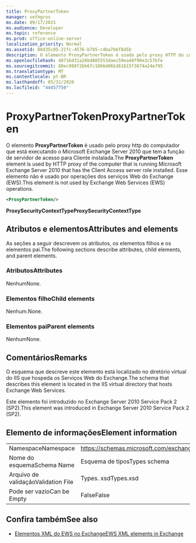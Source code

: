 ```yaml
---
title: ProxyPartnerToken
manager: sethgros
ms.date: 09/17/2015
ms.audience: Developer
ms.topic: reference
ms.prod: office-online-server
localization_priority: Normal
ms.assetid: 88d35c05-21fc-4576-b785-c4ba7b6f8d5b
description: O elemento ProxyPartnerToken é usado pelo proxy HTTP do computador que está executando o Microsoft Exchange Server 2010 que tem a função de servidor de acesso para Cliente instalada. Esse elemento não é usado por operações dos serviços Web do Exchange (EWS).
ms.openlocfilehash: 40716d31a26bd885553daec59ea48f90e3c57bfe
ms.sourcegitcommit: 88ec988f2bb67c1866d06b361615f3674a24e795
ms.translationtype: MT
ms.contentlocale: pt-BR
ms.lasthandoff: 05/31/2020
ms.locfileid: "44457750"
---
```

# <a name="proxypartnertoken"></a><span data-ttu-id="9c3b5-104">ProxyPartnerToken</span><span class="sxs-lookup"><span data-stu-id="9c3b5-104">ProxyPartnerToken</span></span>

<span data-ttu-id="9c3b5-105">O elemento **ProxyPartnerToken** é usado pelo proxy http do computador que está executando o Microsoft Exchange Server 2010 que tem a função de servidor de acesso para Cliente instalada.</span><span class="sxs-lookup"><span data-stu-id="9c3b5-105">The **ProxyPartnerToken** element is used by HTTP proxy of the computer that is running Microsoft Exchange Server 2010 that has the Client Access server role installed.</span></span> <span data-ttu-id="9c3b5-106">Esse elemento não é usado por operações dos serviços Web do Exchange (EWS).</span><span class="sxs-lookup"><span data-stu-id="9c3b5-106">This element is not used by Exchange Web Services (EWS) operations.</span></span> 
  
```XML
<ProxyPartnerToken/>
```

 <span data-ttu-id="9c3b5-107">**ProxySecurityContextType**</span><span class="sxs-lookup"><span data-stu-id="9c3b5-107">**ProxySecurityContextType**</span></span>
## <a name="attributes-and-elements"></a><span data-ttu-id="9c3b5-108">Atributos e elementos</span><span class="sxs-lookup"><span data-stu-id="9c3b5-108">Attributes and elements</span></span>

<span data-ttu-id="9c3b5-109">As seções a seguir descrevem os atributos, os elementos filhos e os elementos pai.</span><span class="sxs-lookup"><span data-stu-id="9c3b5-109">The following sections describe attributes, child elements, and parent elements.</span></span>
  
### <a name="attributes"></a><span data-ttu-id="9c3b5-110">Atributos</span><span class="sxs-lookup"><span data-stu-id="9c3b5-110">Attributes</span></span>

<span data-ttu-id="9c3b5-111">Nenhum</span><span class="sxs-lookup"><span data-stu-id="9c3b5-111">None.</span></span>
  
### <a name="child-elements"></a><span data-ttu-id="9c3b5-112">Elementos filho</span><span class="sxs-lookup"><span data-stu-id="9c3b5-112">Child elements</span></span>

<span data-ttu-id="9c3b5-113">Nenhum.</span><span class="sxs-lookup"><span data-stu-id="9c3b5-113">None.</span></span>
  
### <a name="parent-elements"></a><span data-ttu-id="9c3b5-114">Elementos pai</span><span class="sxs-lookup"><span data-stu-id="9c3b5-114">Parent elements</span></span>

<span data-ttu-id="9c3b5-115">Nenhum</span><span class="sxs-lookup"><span data-stu-id="9c3b5-115">None.</span></span>
  
## <a name="remarks"></a><span data-ttu-id="9c3b5-116">Comentários</span><span class="sxs-lookup"><span data-stu-id="9c3b5-116">Remarks</span></span>

<span data-ttu-id="9c3b5-117">O esquema que descreve este elemento está localizado no diretório virtual do IIS que hospeda os Serviços Web do Exchange.</span><span class="sxs-lookup"><span data-stu-id="9c3b5-117">The schema that describes this element is located in the IIS virtual directory that hosts Exchange Web Services.</span></span>
  
<span data-ttu-id="9c3b5-118">Este elemento foi introduzido no Exchange Server 2010 Service Pack 2 (SP2).</span><span class="sxs-lookup"><span data-stu-id="9c3b5-118">This element was introduced in Exchange Server 2010 Service Pack 2 (SP2).</span></span>
  
## <a name="element-information"></a><span data-ttu-id="9c3b5-119">Elemento de informações</span><span class="sxs-lookup"><span data-stu-id="9c3b5-119">Element information</span></span>

|||
|:-----|:-----|
|<span data-ttu-id="9c3b5-120">Namespace</span><span class="sxs-lookup"><span data-stu-id="9c3b5-120">Namespace</span></span>  <br/> |https://schemas.microsoft.com/exchange/services/2006/types  <br/> |
|<span data-ttu-id="9c3b5-121">Nome do esquema</span><span class="sxs-lookup"><span data-stu-id="9c3b5-121">Schema Name</span></span>  <br/> |<span data-ttu-id="9c3b5-122">Esquema de tipos</span><span class="sxs-lookup"><span data-stu-id="9c3b5-122">Types schema</span></span>  <br/> |
|<span data-ttu-id="9c3b5-123">Arquivo de validação</span><span class="sxs-lookup"><span data-stu-id="9c3b5-123">Validation File</span></span>  <br/> |<span data-ttu-id="9c3b5-124">Types. xsd</span><span class="sxs-lookup"><span data-stu-id="9c3b5-124">Types.xsd</span></span>  <br/> |
|<span data-ttu-id="9c3b5-125">Pode ser vazio</span><span class="sxs-lookup"><span data-stu-id="9c3b5-125">Can be Empty</span></span>  <br/> |<span data-ttu-id="9c3b5-126">False</span><span class="sxs-lookup"><span data-stu-id="9c3b5-126">False</span></span>  <br/> |
   
## <a name="see-also"></a><span data-ttu-id="9c3b5-127">Confira também</span><span class="sxs-lookup"><span data-stu-id="9c3b5-127">See also</span></span>



- [<span data-ttu-id="9c3b5-128">Elementos XML do EWS no Exchange</span><span class="sxs-lookup"><span data-stu-id="9c3b5-128">EWS XML elements in Exchange</span></span>](ews-xml-elements-in-exchange.md)

